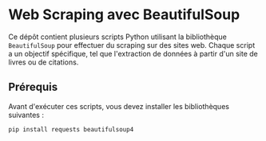 # Web Scraping avec BeautifulSoup

Ce dépôt contient plusieurs scripts Python utilisant la bibliothèque `BeautifulSoup` pour effectuer du scraping sur des sites web. Chaque script a un objectif spécifique, tel que l'extraction de données à partir d'un site de livres ou de citations.

## Prérequis

Avant d'exécuter ces scripts, vous devez installer les bibliothèques suivantes :

```bash
pip install requests beautifulsoup4
